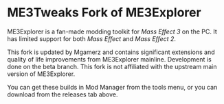 # ME3Tweaks Fork of ME3Explorer

ME3Explorer is a fan-made modding toolkit for _Mass Effect 3_ on the PC. It has limited support for both _Mass Effect_ and _Mass Effect 2_.

This fork is updated by Mgamerz and contains significant extensions and quality of life improvements from ME3Explorer mainline. Development is done on the beta branch. This fork is not affiliated with the upstream main version of ME3Explorer.

You can get these builds in Mod Manager from the tools menu, or you can download from the releases tab above.
